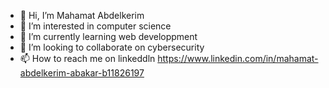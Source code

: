 - 👋 Hi, I’m Mahamat Abdelkerim
- 👀 I’m interested in  computer science
- 🌱 I’m currently learning  web developpment
- 💞️ I’m looking to collaborate on cybersecurity
- 📫 How to reach me  on linkeddln https://www.linkedin.com/in/mahamat-abdelkerim-abakar-b11826197


